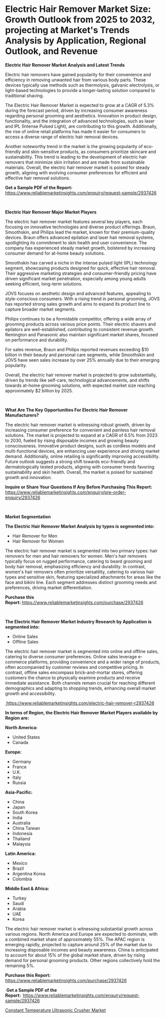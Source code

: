 <p><h1>Electric Hair Remover Market Size: Growth Outlook from 2025 to 2032, projecting at Market's Trends Analysis by Application, Regional Outlook, and Revenue</h1></p><p><strong>Electric Hair Remover Market Analysis and Latest Trends</strong></p>
<p><p>Electric hair removers have gained popularity for their convenience and efficiency in removing unwanted hair from various body parts. These devices typically use methods such as thermolysis, galvanic electrolysis, or light-based technologies to provide a longer-lasting solution compared to traditional shaving. </p><p>The Electric Hair Remover Market is expected to grow at a CAGR of 5.3% during the forecast period, driven by increasing consumer awareness regarding personal grooming and aesthetics. Innovation in product design, functionality, and the integration of advanced technologies, such as laser and IPL (Intense Pulsed Light), are contributing to this growth. Additionally, the rise of online retail platforms has made it easier for consumers to access a diverse range of electric hair removal devices.</p><p>Another noteworthy trend in the market is the growing popularity of eco-friendly and skin-sensitive products, as consumers prioritize skincare and sustainability. This trend is leading to the development of electric hair removers that minimize skin irritation and are made from sustainable materials. Overall, the electric hair remover market is poised for steady growth, aligning with evolving consumer preferences for efficient and effective hair removal solutions.</p></p>
<p><strong>Get a Sample PDF of the Report:&nbsp;</strong> <a href="https://www.reliablemarketinsights.com/enquiry/request-sample/2937426?utm_campaign=3526&utm_medium=2&utm_source=Github&utm_content=ia&utm_term=14032025&utm_id=electric-hair-remover">https://www.reliablemarketinsights.com/enquiry/request-sample/2937426</a></p>
<p>&nbsp;</p>
<p><strong>Electric Hair Remover Major Market Players</strong></p>
<p><p>The electric hair remover market features several key players, each focusing on innovative technologies and diverse product offerings. Braun, Smoothskin, and Philips lead the market, known for their premium-quality devices. Braun offers advanced epilation and laser hair removal systems, spotlighting its commitment to skin health and user convenience. The company has experienced steady market growth, bolstered by increasing consumer demand for at-home beauty solutions.</p><p>Smoothskin has carved a niche in the intense pulsed light (IPL) technology segment, showcasing products designed for quick, effective hair removal. Their aggressive marketing strategies and consumer-friendly pricing have driven significant market penetration, especially among young adults seeking efficient, long-term solutions.</p><p>JOVS focuses on aesthetic design and advanced features, appealing to style-conscious consumers. With a rising trend in personal grooming, JOVS has reported strong sales growth and aims to expand its product line to capture broader market segments.</p><p>Philips continues to be a formidable competitor, offering a wide array of grooming products across various price points. Their electric shavers and epilators are well-established, contributing to consistent revenue growth. Remington and Panasonic also maintain significant market shares, focused on performance and durability.</p><p>For sales revenue, Braun and Philips reported revenues exceeding $10 billion in their beauty and personal care segments, while Smoothskin and JOVS have seen sales increase by over 25% annually due to their emerging popularity.</p><p>Overall, the electric hair remover market is projected to grow substantially, driven by trends like self-care, technological advancements, and shifts towards at-home grooming solutions, with expected market size reaching approximately $2 billion by 2025.</p></p>
<p>&nbsp;</p>
<p><strong>What Are The Key Opportunities For Electric Hair Remover Manufacturers?</strong></p>
<p><p>The electric hair remover market is witnessing robust growth, driven by increasing consumer preference for convenient and painless hair removal solutions. The market is projected to expand at a CAGR of 6.5% from 2023 to 2030, fueled by rising disposable incomes and growing beauty consciousness. Innovative product designs, such as cordless models and multi-functional devices, are enhancing user experience and driving market demand. Additionally, online retailing is significantly improving accessibility. Future outlook suggests a strong shift towards eco-friendly and dermatologically tested products, aligning with consumer trends favoring sustainability and skin health. Overall, the market is poised for sustained growth and innovation.</p></p>
<p><strong>Inquire or Share Your Questions If Any Before Purchasing This Report:</strong> <a href="https://www.reliablemarketinsights.com/enquiry/pre-order-enquiry/2937426?utm_campaign=3526&utm_medium=2&utm_source=Github&utm_content=ia&utm_term=14032025&utm_id=electric-hair-remover">https://www.reliablemarketinsights.com/enquiry/pre-order-enquiry/2937426</a></p>
<p>&nbsp;</p>
<p><strong>Market Segmentation</strong></p>
<p><strong>The Electric Hair Remover Market Analysis by types is segmented into:</strong></p>
<p><ul><li>Hair Remover for Men</li><li>Hair Remover for Women</li></ul></p>
<p><p>The electric hair remover market is segmented into two primary types: hair removers for men and hair removers for women. Men's hair removers typically focus on rugged performance, catering to beard grooming and body hair removal, emphasizing efficiency and durability. In contrast, women's hair removers often prioritize versatility, catering to various hair types and sensitive skin, featuring specialized attachments for areas like the face and bikini line. Each segment addresses distinct grooming needs and preferences, driving market differentiation.</p></p>
<p><strong>Purchase this Report:&nbsp;</strong><a href="https://www.reliablemarketinsights.com/purchase/2937426?utm_campaign=3526&utm_medium=2&utm_source=Github&utm_content=ia&utm_term=14032025&utm_id=electric-hair-remover">https://www.reliablemarketinsights.com/purchase/2937426</a></p>
<p>&nbsp;</p>
<p><strong>The Electric Hair Remover Market Industry Research by Application is segmented into:</strong></p>
<p><ul><li>Online Sales</li><li>Offline Sales</li></ul></p>
<p><p>The electric hair remover market is segmented into online and offline sales, catering to diverse consumer preferences. Online sales leverage e-commerce platforms, providing convenience and a wider range of products, often accompanied by customer reviews and competitive pricing. In contrast, offline sales encompass brick-and-mortar stores, offering customers the chance to physically examine products and receive immediate assistance. Both channels remain crucial for reaching different demographics and adapting to shopping trends, enhancing overall market growth and accessibility.</p></p>
<p><a href="https://www.reliablemarketinsights.com/electric-hair-remover-r2937426?utm_campaign=3526&utm_medium=2&utm_source=Github&utm_content=ia&utm_term=14032025&utm_id=electric-hair-remover">&nbsp;https://www.reliablemarketinsights.com/electric-hair-remover-r2937426</a></p>
<p><strong>In terms of Region, the Electric Hair Remover Market Players available by Region are:</strong></p>
<p>
    <p> <strong> North America: </strong>
        <ul>
            <li>United States</li>
            <li>Canada</li>
        </ul>
        </p> 
    <p> <strong> Europe: </strong>
        <ul>
            <li>Germany</li>
            <li>France</li>
            <li>U.K.</li>
            <li>Italy</li>
            <li>Russia</li>
        </ul>
        </p> 
    <p> <strong> Asia-Pacific: </strong>
        <ul>
            <li>China</li>
            <li>Japan</li>
            <li>South Korea</li>
            <li>India</li>
            <li>Australia</li>
            <li>China Taiwan</li>
            <li>Indonesia</li>
            <li>Thailand</li>
            <li>Malaysia</li>
        </ul>
        </p> 
    <p> <strong> Latin America: </strong>
        <ul>
            <li>Mexico</li>
            <li>Brazil</li>
            <li>Argentina Korea</li>
            <li>Colombia</li>
        </ul>
        </p> 
    <p> <strong> Middle East & Africa: </strong>
        <ul>
            <li>Turkey</li>
            <li>Saudi</li>
            <li>Arabia</li>
            <li>UAE</li>
            <li>Korea</li>
        </ul>
    </p>
    </p>
<p><p>The electric hair remover market is witnessing substantial growth across various regions. North America and Europe are expected to dominate, with a combined market share of approximately 55%. The APAC region is emerging rapidly, projected to capture around 25% of the market due to increasing disposable incomes and beauty awareness. China is anticipated to account for about 15% of the global market share, driven by rising demand for personal grooming products. Other regions collectively hold the remaining 5%.</p></p>
<p><strong>Purchase this Report: </strong><a href="https://www.reliablemarketinsights.com/purchase/2937426?utm_campaign=3526&utm_medium=2&utm_source=Github&utm_content=ia&utm_term=14032025&utm_id=electric-hair-remover">https://www.reliablemarketinsights.com/purchase/2937426</a></p>
<p>&nbsp;<strong>Get a Sample PDF of the Report:&nbsp;&nbsp;</strong><a href="https://www.reliablemarketinsights.com/enquiry/request-sample/2937426?utm_campaign=3526&utm_medium=2&utm_source=Github&utm_content=ia&utm_term=14032025&utm_id=electric-hair-remover">https://www.reliablemarketinsights.com/enquiry/request-sample/2937426</a></p>
<p><strong></strong></p>
<p><p><a href="https://github.com/vassihucz/Market-Research-Report-List-1/blob/main/constant-temperature-ultrasonic-crusher-market.md?utm_campaign=3526&utm_medium=2&utm_source=Github&utm_content=ia&utm_term=14032025&utm_id=electric-hair-remover">Constant Temperature Ultrasonic Crusher Market</a></p></p>